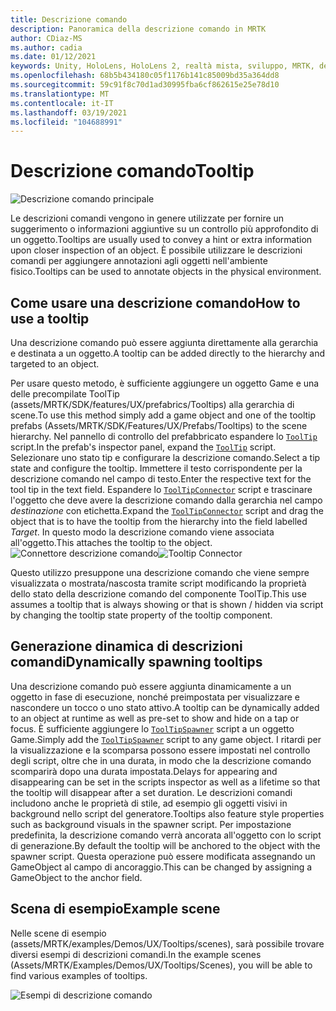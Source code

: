 ```yaml
---
title: Descrizione comando
description: Panoramica della descrizione comando in MRTK
author: CDiaz-MS
ms.author: cadia
ms.date: 01/12/2021
keywords: Unity, HoloLens, HoloLens 2, realtà mista, sviluppo, MRTK, descrizione comando,
ms.openlocfilehash: 68b5b434180c05f1176b141c85009bd35a364dd8
ms.sourcegitcommit: 59c91f8c70d1ad30995fba6cf862615e25e78d10
ms.translationtype: MT
ms.contentlocale: it-IT
ms.lasthandoff: 03/19/2021
ms.locfileid: "104688991"
---
```

# <a name="tooltip"></a><span data-ttu-id="fa4d5-104">Descrizione comando</span><span class="sxs-lookup"><span data-stu-id="fa4d5-104">Tooltip</span></span>

![Descrizione comando principale](../images/tooltip/MRTK_Tooltip_Main.png)

<span data-ttu-id="fa4d5-106">Le descrizioni comandi vengono in genere utilizzate per fornire un suggerimento o informazioni aggiuntive su un controllo più approfondito di un oggetto.</span><span class="sxs-lookup"><span data-stu-id="fa4d5-106">Tooltips are usually used to convey a hint or extra information upon closer inspection of an object.</span></span> <span data-ttu-id="fa4d5-107">È possibile utilizzare le descrizioni comandi per aggiungere annotazioni agli oggetti nell'ambiente fisico.</span><span class="sxs-lookup"><span data-stu-id="fa4d5-107">Tooltips can be used to annotate objects in the physical environment.</span></span>

## <a name="how-to-use-a-tooltip"></a><span data-ttu-id="fa4d5-108">Come usare una descrizione comando</span><span class="sxs-lookup"><span data-stu-id="fa4d5-108">How to use a tooltip</span></span>

<span data-ttu-id="fa4d5-109">Una descrizione comando può essere aggiunta direttamente alla gerarchia e destinata a un oggetto.</span><span class="sxs-lookup"><span data-stu-id="fa4d5-109">A tooltip can be added directly to the hierarchy and targeted to an object.</span></span>

<span data-ttu-id="fa4d5-110">Per usare questo metodo, è sufficiente aggiungere un oggetto Game e una delle precompilate ToolTip (assets/MRTK/SDK/features/UX/prefabrics/Tooltips) alla gerarchia di scene.</span><span class="sxs-lookup"><span data-stu-id="fa4d5-110">To use this method simply add a game object and one of the tooltip prefabs (Assets/MRTK/SDK/Features/UX/Prefabs/Tooltips) to the scene hierarchy.</span></span> <span data-ttu-id="fa4d5-111">Nel pannello di controllo del prefabbricato espandere lo [`ToolTip`](xref:Microsoft.MixedReality.Toolkit.UI.ToolTip) script.</span><span class="sxs-lookup"><span data-stu-id="fa4d5-111">In the prefab's inspector panel, expand the [`ToolTip`](xref:Microsoft.MixedReality.Toolkit.UI.ToolTip) script.</span></span> <span data-ttu-id="fa4d5-112">Selezionare uno stato tip e configurare la descrizione comando.</span><span class="sxs-lookup"><span data-stu-id="fa4d5-112">Select a tip state and configure the tooltip.</span></span>  <span data-ttu-id="fa4d5-113">Immettere il testo corrispondente per la descrizione comando nel campo di testo.</span><span class="sxs-lookup"><span data-stu-id="fa4d5-113">Enter the respective text for the tool tip in the text field.</span></span> <span data-ttu-id="fa4d5-114">Espandere lo [`ToolTipConnector`](xref:Microsoft.MixedReality.Toolkit.UI.ToolTipConnector) script e trascinare l'oggetto che deve avere la descrizione comando dalla gerarchia nel campo *destinazione* con etichetta.</span><span class="sxs-lookup"><span data-stu-id="fa4d5-114">Expand the [`ToolTipConnector`](xref:Microsoft.MixedReality.Toolkit.UI.ToolTipConnector) script and drag the object that is to have the tooltip from the hierarchy into the field labelled *Target*.</span></span> <span data-ttu-id="fa4d5-115">In questo modo la descrizione comando viene associata all'oggetto.</span><span class="sxs-lookup"><span data-stu-id="fa4d5-115">This attaches the tooltip to the object.</span></span>
<span data-ttu-id="fa4d5-116">![Connettore descrizione comando](../images/tooltip/MRTK_Tooltip_Connector.png)</span><span class="sxs-lookup"><span data-stu-id="fa4d5-116">![Tooltip Connector](../images/tooltip/MRTK_Tooltip_Connector.png)</span></span>

<span data-ttu-id="fa4d5-117">Questo utilizzo presuppone una descrizione comando che viene sempre visualizzata o mostrata/nascosta tramite script modificando la proprietà dello stato della descrizione comando del componente ToolTip.</span><span class="sxs-lookup"><span data-stu-id="fa4d5-117">This use assumes a tooltip that is always showing or that is shown / hidden via script by changing the tooltip state property of the tooltip component.</span></span>

## <a name="dynamically-spawning-tooltips"></a><span data-ttu-id="fa4d5-118">Generazione dinamica di descrizioni comandi</span><span class="sxs-lookup"><span data-stu-id="fa4d5-118">Dynamically spawning tooltips</span></span>

<span data-ttu-id="fa4d5-119">Una descrizione comando può essere aggiunta dinamicamente a un oggetto in fase di esecuzione, nonché preimpostata per visualizzare e nascondere un tocco o uno stato attivo.</span><span class="sxs-lookup"><span data-stu-id="fa4d5-119">A tooltip can be dynamically added to an object at runtime as well as pre-set to show and hide on a tap or focus.</span></span> <span data-ttu-id="fa4d5-120">È sufficiente aggiungere lo [`ToolTipSpawner`](xref:Microsoft.MixedReality.Toolkit.UI.ToolTipSpawner) script a un oggetto Game.</span><span class="sxs-lookup"><span data-stu-id="fa4d5-120">Simply add the [`ToolTipSpawner`](xref:Microsoft.MixedReality.Toolkit.UI.ToolTipSpawner) script to any game object.</span></span> <span data-ttu-id="fa4d5-121">I ritardi per la visualizzazione e la scomparsa possono essere impostati nel controllo degli script, oltre che in una durata, in modo che la descrizione comando scomparirà dopo una durata impostata.</span><span class="sxs-lookup"><span data-stu-id="fa4d5-121">Delays for appearing and disappearing can be set in the scripts inspector as well as a lifetime so that the tooltip will disappear after a set duration.</span></span> <span data-ttu-id="fa4d5-122">Le descrizioni comandi includono anche le proprietà di stile, ad esempio gli oggetti visivi in background nello script del generatore.</span><span class="sxs-lookup"><span data-stu-id="fa4d5-122">Tooltips also feature style properties such as background visuals in the spawner script.</span></span> <span data-ttu-id="fa4d5-123">Per impostazione predefinita, la descrizione comando verrà ancorata all'oggetto con lo script di generazione.</span><span class="sxs-lookup"><span data-stu-id="fa4d5-123">By default the tooltip will be anchored to the object with the spawner script.</span></span> <span data-ttu-id="fa4d5-124">Questa operazione può essere modificata assegnando un GameObject al campo di ancoraggio.</span><span class="sxs-lookup"><span data-stu-id="fa4d5-124">This can be changed by assigning a GameObject to the anchor field.</span></span>

## <a name="example-scene"></a><span data-ttu-id="fa4d5-125">Scena di esempio</span><span class="sxs-lookup"><span data-stu-id="fa4d5-125">Example scene</span></span>

<span data-ttu-id="fa4d5-126">Nelle scene di esempio (assets/MRTK/examples/Demos/UX/Tooltips/scenes), sarà possibile trovare diversi esempi di descrizioni comandi.</span><span class="sxs-lookup"><span data-stu-id="fa4d5-126">In the example scenes (Assets/MRTK/Examples/Demos/UX/Tooltips/Scenes), you will be able to find various examples of tooltips.</span></span>

![Esempi di descrizione comando](../images/tooltip/MRTK_Tooltip_Examples.png)
